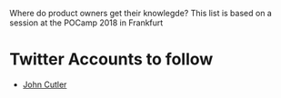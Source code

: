 Where do product owners get their knowlegde?
This list is based on a session at the POCamp 2018 in Frankfurt

# Twitter Accounts to follow

* [John Cutler](https://twitter.com/johncutlefish)
